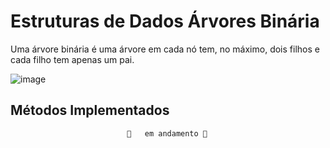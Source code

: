 
# Estruturas de Dados Árvores Binária

Uma árvore binária é uma árvore em cada nó tem, no máximo, dois filhos e cada filho tem apenas um pai.

![image](https://user-images.githubusercontent.com/106537496/198155923-6870073f-e376-4b37-ab9a-11e4b8a4b1b7.png)



## Métodos Implementados
                              🚧   em andamento 🚧



